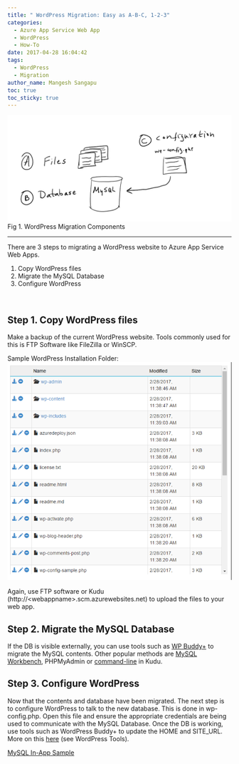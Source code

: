 ```yaml
---
title: " WordPress Migration: Easy as A-B-C, 1-2-3"
categories:
  - Azure App Service Web App
  - WordPress
  - How-To
date: 2017-04-28 16:04:42
tags:
  - WordPress
  - Migration
author_name: Mangesh Sangapu
toc: true
toc_sticky: true
---
```


![WordPress Migration Components](/media/2017/04/2017-04-28-15_27_24-Migration-Notes-OneNote.png) Fig 1. WordPress Migration Components

* * *

There are 3 steps to migrating a WordPress website to Azure App Service Web Apps.

1.  Copy WordPress files
2.  Migrate the MySQL Database
3.  Configure WordPress

 

## Step 1. Copy WordPress files

Make a backup of the current WordPress website. Tools commonly used for this is FTP Software like FileZilla or WinSCP.

Sample WordPress Installation Folder: [![2017-04-28-15_47_39-clipboard](/media/2017/04/2017-04-28-15_47_39-Clipboard.png)](/media/2017/04/2017-04-28-15_47_39-Clipboard.png)

Again, use FTP software or Kudu (http://&lt;webappname>.scm.azurewebsites.net) to upload the files to your web app.

## Step 2. Migrate the MySQL Database

If the DB is visible externally, you can use tools such as [WP Buddy+](../2016/12/21/wordpress-tools-and-mysql-migration-with-wordpress-buddy/) to migrate the MySQL contents. Other popular methods are [MySQL Workbench](https://poosh.co/moving-wordpress-database-with-mysql-workbench-on-windows/), PHPMyAdmin or [command-line](../2016/03/02/migrating-data-between-mysql-databases-using-kudu-console-azure-app-service/) in Kudu.

## Step 3. Configure WordPress

Now that the contents and database have been migrated. The next step is to configure WordPress to talk to the new database. This is done in wp-config.php. Open this file and ensure the appropriate credentials are being used to communicate with the MySQL Database. Once the DB is working, use tools such as WordPress Buddy+ to update the HOME and SITE_URL. More on this [here](../2016/12/21/wordpress-tools-and-mysql-migration-with-wordpress-buddy/) (see WordPress Tools).

[MySQL In-App Sample](../2016/12/09/mysql-in-app-configuration-for-php-content-management-systems/)